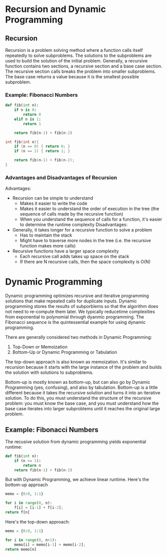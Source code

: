 # Recursion and Dynamic Programming
## Recursion
Recursion is a problem solving method where a function calls itself repeatedly to solve subproblems.  The solutions to the subproblems are used to build the solution of the initial problem.  Generally, a recursive function contains two sections, a recursive section and a base case section.  The recursive section calls breaks the problem into smaller subproblems.  The base case returns a value because it is the smallest possible subproblem.

### Example: Fibonacci Numbers
```python
def fib(int n):
	if n is 0:
		return 0
	elif n is 1:
		return 1

	return fib(n-1) + fib(n-2)	
```

```c++
int fib(int n){
	if (n == 0) { return 0; }
	if (n == 1) { return 1; }

	return fib(n-1) + fib(n-2);
}
```

### Advantages and Disadvantages of Recursion
Advantages:
- Recursion can be simple to understand
	- Makes it easier to write the code 
	- Makes it easier to understand the order of execution in the tree (the sequence of calls made by the recursive function)
	- When you understand the sequence of calls for a function, it's easier to determine the runtime complexity
Disadvantages:
- Generally, it takes longer for a recursive function to solve a problem
	- Has to maintain the stack
	- Might have to traverse more nodes in the tree (i.e. the recursive function makes more calls)
- Recursive functions have a larger space complexity
	- Each recursive call adds takes up space on the stack
	- If there are N recursive calls, then the space complexity is O(N)

# Dynamic Programming
Dynamic programming optimizes recursive and iterative programming solutions that make repeated calls for duplicate inputs.  Dynamic programming stores the results of subporblems so that the algorithm does not need to re-compute them later.  We typically reducetime complexities from exponential to polynomial through dyanmic programming.  The Fibonacci sequence is the quintessential example for using dynamic programming.  

There are generally considered two methods in Dynamic Programming:
1. Top-Down or Memoization
2. Bottom-Up or Dynamic Programming or Tabulation

The top-down approach is also known as memoization.  It's similar to recursion because it starts with the large instance of the problem and builds the solution with solutions to subproblems.  

Bottom-up is mostly known as bottom-up, but can also go by Dynamic Programming (yes, confusing), and also by tabulation.  Bottom-up is a little different because it takes the recursive solution and turns it into an iterative solution.  To do this, you must understand the structure of the recursive problem: you must know the base case, and you must understand how the base case iterates into larger subproblems until it reaches the original large problem.  

## Example: Fibonacci Numbers

The recusive solution from dynamic programming yields exponential runtime:
```python
def fib(int n):
	if (n <= 1):
		return n
	return fib(n-1) + fib(n-2)
```
But with Dynamic Programming, we achieve linear runtime.  Here's the bottom-up approach
```python
memo = {0:0, 1:1}

for i in range(0, n):
	f[i] = [i-1] + f[i-2];
return f[n]
```
Here's the top-down approach:

```python
memo = {0:0, 1:1}

for i in range(0, n+1):
	memo[i] = memo[i-1] + memo[i-2];
return memo[n]
```
